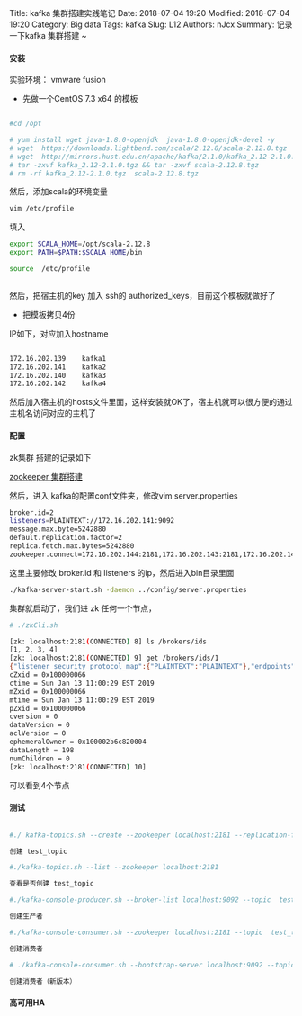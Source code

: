 Title: kafka 集群搭建实践笔记
Date: 2018-07-04 19:20
Modified: 2018-07-04 19:20
Category: Big data
Tags: kafka
Slug: L12
Authors: nJcx
Summary: 记录一下kafka 集群搭建 ~


#### 安装
实验环境： vmware fusion 

- 先做一个CentOS 7.3 x64 的模板


```bash

#cd /opt

# yum install wget java-1.8.0-openjdk  java-1.8.0-openjdk-devel -y
# wget  https://downloads.lightbend.com/scala/2.12.8/scala-2.12.8.tgz
# wget  http://mirrors.hust.edu.cn/apache/kafka/2.1.0/kafka_2.12-2.1.0.tgz
# tar -zxvf kafka_2.12-2.1.0.tgz && tar -zxvf scala-2.12.8.tgz
# rm -rf kafka_2.12-2.1.0.tgz  scala-2.12.8.tgz

```
然后，添加scala的环境变量

```bash
vim /etc/profile
```

填入

```bash
export SCALA_HOME=/opt/scala-2.12.8
export PATH=$PATH:$SCALA_HOME/bin
```

```bash
source  /etc/profile
  
```
然后，把宿主机的key 加入 ssh的 authorized_keys，目前这个模板就做好了


- 把模板拷贝4份

IP如下，对应加入hostname

```bash

172.16.202.139    kafka1
172.16.202.141    kafka2
172.16.202.140    kafka3
172.16.202.142    kafka4

```

然后加入宿主机的hosts文件里面，这样安装就OK了，宿主机就可以很方便的通过主机名访问对应的主机了


#### 配置 
zk集群 搭建的记录如下

[zookeeper 集群搭建](https://www.njcx.bid/posts/M2.html)


然后，进入 kafka的配置conf文件夹，修改vim server.properties

```bash
broker.id=2
listeners=PLAINTEXT://172.16.202.141:9092
message.max.byte=5242880
default.replication.factor=2
replica.fetch.max.bytes=5242880
zookeeper.connect=172.16.202.144:2181,172.16.202.143:2181,172.16.202.145:2181

```

这里主要修改 broker.id 和 listeners 的ip，然后进入bin目录里面

```bash
./kafka-server-start.sh -daemon ../config/server.properties

```

集群就启动了，我们进 zk 任何一个节点，

```bash
# ./zkCli.sh

[zk: localhost:2181(CONNECTED) 8] ls /brokers/ids
[1, 2, 3, 4]
[zk: localhost:2181(CONNECTED) 9] get /brokers/ids/1
{"listener_security_protocol_map":{"PLAINTEXT":"PLAINTEXT"},"endpoints":["PLAINTEXT://172.16.202.139:9092"],"jmx_port":-1,"host":"172.16.202.139","timestamp":"1547395229963","port":9092,"version":4}
cZxid = 0x100000066
ctime = Sun Jan 13 11:00:29 EST 2019
mZxid = 0x100000066
mtime = Sun Jan 13 11:00:29 EST 2019
pZxid = 0x100000066
cversion = 0
dataVersion = 0
aclVersion = 0
ephemeralOwner = 0x100002b6c820004
dataLength = 198
numChildren = 0
[zk: localhost:2181(CONNECTED) 10]


```

可以看到4个节点



#### 测试


```bash

#./ kafka-topics.sh --create --zookeeper localhost:2181 --replication-factor 1 --partitions 1 --topic test_topic

创建 test_topic

#./kafka-topics.sh --list --zookeeper localhost:2181

查看是否创建 test_topic

#./kafka-console-producer.sh --broker-list localhost:9092 --topic  test_topic

创建生产者

#./kafka-console-consumer.sh --zookeeper localhost:2181 --topic  test_topic --from-beginning

创建消费者

# ./kafka-console-consumer.sh --bootstrap-server localhost:9092 --topic  test_topic --from-beginning (新版本kafka .90版本之后)

创建消费者（新版本）	

```

#### 高可用HA





